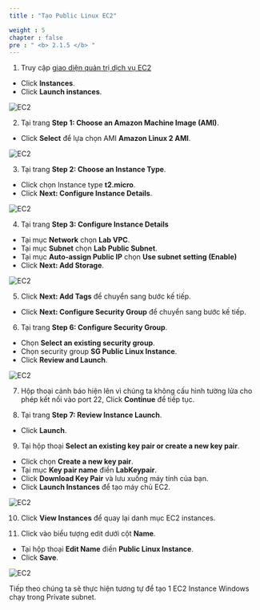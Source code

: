```yaml
---
title : "Tạo Public Linux EC2"

weight : 5
chapter : false
pre : " <b> 2.1.5 </b> "
---
```


1. Truy cập [giao diện quản trị dịch vụ EC2](https://console.aws.amazon.com/ec2/v2/home)
  + Click **Instances**.
  + Click **Launch instances**.
  
![EC2](/images/2.prerequisite/027-createec2.png)

2. Tại trang **Step 1: Choose an Amazon Machine Image (AMI)**.
  + Click **Select** để lựa chọn AMI **Amazon Linux 2 AMI**.
  
![EC2](/images/2.prerequisite/028-createec2.png)

3. Tại trang **Step 2: Choose an Instance Type**.
 + Click chọn Instance type **t2.micro**.
 + Click **Next: Configure Instance Details**.
 
![EC2](/images/2.prerequisite/029-createec2.png)

4. Tại trang **Step 3: Configure Instance Details**
  + Tại mục **Network** chọn **Lab VPC**.
  + Tại mục **Subnet** chọn **Lab Public Subnet**.
  + Tại mục **Auto-assign Public IP** chọn **Use subnet setting (Enable)**
  + Click **Next: Add Storage**.

![EC2](/images/2.prerequisite/030-createec2.png)

5. Click **Next: Add Tags** để chuyển sang bước kế tiếp.
  + Click **Next: Configure Security Group** để chuyển sang bước kế tiếp.


6. Tại trang **Step 6: Configure Security Group**.
  + Chọn **Select an existing security group**.
  + Chọn security group **SG Public Linux Instance**.
  + Click **Review and Launch**.

![EC2](/images/2.prerequisite/031-createec2.png)

7. Hộp thoại cảnh báo hiện lên vì chúng ta không cấu hình tường lửa cho phép kết nối vào port 22, Click **Continue** để tiếp tục.

8. Tại trang **Step 7: Review Instance Launch**.
  + Click **Launch**.

9. Tại hộp thoại **Select an existing key pair or create a new key pair**.
  + Click chọn **Create a new key pair**.
  + Tại mục **Key pair name** điền **LabKeypair**.
  + Click **Download Key Pair** và lưu xuống máy tính của bạn.
  + Click **Launch Instances** để tạo máy chủ EC2.

![EC2](/images/2.prerequisite/032-createec2.png)

10. Click **View Instances** để quay lại danh mục EC2 instances.

11. Click vào biểu tượng edit dưới cột **Name**.
  + Tại hộp thoại **Edit Name** điền **Public Linux Instance**.
  + Click **Save**.

![EC2](/images/2.prerequisite/033-createec2.png)

Tiếp theo chúng ta sẽ thực hiện tương tự để tạo 1 EC2 Instance Windows chạy trong Private subnet.